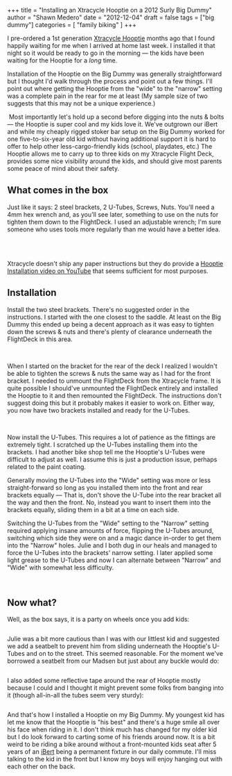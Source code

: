 +++
title = "Installing an Xtracycle Hooptie on a 2012 Surly Big Dummy"
author = "Shawn Medero"
date = "2012-12-04"
draft = false
tags = ["big dummy"]
categories = [ 
	"family biking"
]
+++

I pre-ordered a 1st generation [Xtracycle Hooptie][1] months ago that I found happily waiting for me when I arrived at home last week. I installed it that night so it would be ready to go in the morning — the kids have been waiting for the Hooptie for a _long_ time.

Installation of the Hooptie on the Big Dummy was generally straightforward but I thought I'd walk through the process and point out a few things. I'll point out where getting the Hooptie from the "wide" to the "narrow" setting was a complete pain in the rear for me at least (My sample size of two suggests that this may not be a unique experience.)

<img class="right thumbnail200" src="/images/post/IMG_1585.jpg" alt=""> Most importantly let's hold up a second before digging into the nuts & bolts — the Hooptie is super cool and my kids love it. We've outgrown our iBert and while my cheaply rigged stoker bar setup on the Big Dummy worked for one five-to-six-year old kid without having additional support it is hard to offer to help other less-cargo-friendly kids (school, playdates, etc.) The Hooptie allows me to carry up to three kids on my Xtracycle Flight Deck, provides some nice visibility around the kids, and should give most parents some peace of mind about their safety.

## What comes in the box

Just like it says: 2 steel brackets, 2 U-Tubes, Screws, Nuts. You'll need a 4mm hex wrench and, as you'll see later, something to use on the nuts for tighten them down to the FlightDeck. I used an adjustable wrench; I'm sure someone who uses tools more regularly than me would have a better idea.

<!-- image -->
<div class="gallery row grid2">
<img class="" src="/images/post/IMG_1582.jpg" alt="">
<img class="" src="/images/post/IMG_1583.jpg" alt="">
</div>
<div class="gallery row grid2">
<img class="" src="/images/post/IMG_1587.jpg" alt="">
<img class="" src="/images/post/IMG_1586.jpg" alt="">
</div>

Xtracycle doesn't ship any paper instructions but they do provide a [Hooptie Installation video on YouTube][2] that seems sufficient for most purposes.

## Installation

Install the two steel brackets. There's no suggested order in the instructions. I started with the one closest to the saddle. At least on the Big Dummy this ended up being a decent approach as it was easy to tighten down the screws & nuts and there's plenty of clearance underneath the FlightDeck in this area.

<!-- image -->
<div class="gallery row grid2">
<img class="" src="/images/post/IMG_1592.jpg" alt="">
<img class="" src="/images/post/IMG_1588.jpg" alt="">
</div>

When I started on the bracket for the rear of the deck I realized I wouldn't be able to tighten the screws & nuts the same way as I had for the front bracket. I needed to unmount the FlightDeck from the Xtracycle frame. It is quite possible I should've unmounted the FlightDeck entirely and installed the Hooptie to it and then remounted the FlightDeck. The instructions don't suggest doing this but it probably makes it easier to work on. Either way, you now have two brackets installed and ready for the U-Tubes.

<!-- image -->
<div class="gallery row grid3">
<img class="" src="/images/post/IMG_1596.jpg" alt="">
<img class="" src="/images/post/IMG_1594.jpg" alt="">
<img class="" src="/images/post/IMG_1597.jpg" alt="">
</div>

Now install the U-Tubes. This requires a lot of patience as the fittings are extremely tight. I scratched up the U-Tubes installing them into the brackets. I had another bike shop tell me the Hooptie's U-Tubes were difficult to adjust as well. I assume this is just a production issue, perhaps related to the paint coating.

Generally moving the U-Tubes into the "Wide" setting was more or less straight-forward so long as you installed them into the front and rear brackets equally — That is, don't shove the U-Tube into the rear bracket all the way and then the front. No, instead you want to insert them into the brackets equally, sliding them in a bit at a time on each side.

Switching the U-Tubes from the "Wide" setting to the "Narrow" setting required applying insane amounts of force, flipping the U-Tubes around, switching which side they were on and a magic dance in-order to get them into the "Narrow" holes. Julie and I both dug in our heals and managed to force the U-Tubes into the brackets' narrow setting. I later applied some light grease to the U-Tubes and now I can alternate between "Narrow" and "Wide" with somewhat less difficulty.

<!-- image -->
<div class="gallery row grid3">
<img class="" src="/images/post/IMG_1599.jpg" alt="">
<img class="" src="/images/post/IMG_1600.jpg" alt="">
<img class="" src="/images/post/IMG_1601.jpg" alt="">
</div>

## Now what?

Well, as the box says, it is a party on wheels once you add kids:

<!-- image -->
<img class="" src="/images/post/IMG_1606.jpg" alt="">

Julie was a bit more cautious than I was with our littlest kid and suggested we add a seatbelt to prevent him from sliding underneath the Hooptie's U-Tubes and on to the street. This seemed reasonable. For the moment we've borrowed a seatbelt from our Madsen but just about any buckle would do:

<!-- image -->
<img class="" src="/images/post/IMG_1613.jpg" alt="">

I also added some reflective tape around the rear of Hooptie mostly because I could and I thought it might prevent some folks from banging into it (though all-in-all the tubes seem very sturdy):

<!-- image -->
<a href="https://twitter.com/familyride/status/273485420585693184/photo/1"><img class="" src="/images/post/A8udioHCMAAbtUn.jpeg" alt=""></a>

And that's how I installed a Hooptie on my Big Dummy. My youngest kid has let me know that the Hooptie is "his best" and there's a huge smile all over his face when riding in it. I don't think much has changed for my older kid but I do look forward to carting some of his friends around now. It is a bit weird to be riding a bike around without a front-mounted kids seat after 5 years of an [iBert][3] being a permanent fixture in our daily commute. I'll miss talking to the kid in the front but I know my boys will enjoy hanging out with each other on the back.

[1]: http://www.xtracycle.com/cargo-bicycles/xtracycle-cargo-accessories/kids-and-family/hooptie.html
[2]: http://www.youtube.com/watch?feature=player_embedded&v=ZegZIjVk8X8
[3]: http://www.ibertinc.com/

